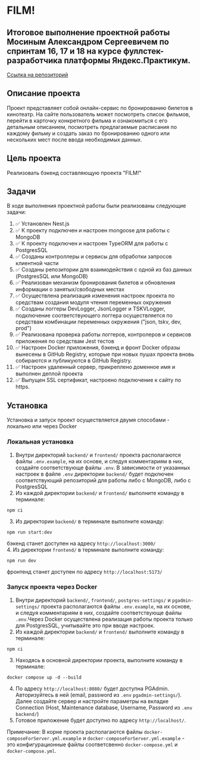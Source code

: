 # FILM!
## Итоговое выполнение проектной работы Мосиным Александром Сергеевичем по спринтам 16, 17 и 18 на курсе фуллстек-разработчика платформы Яндекс.Практикум.
[Ссылка на репозиторий](https://github.com/AlexMoS1n/film-react-nest)
## Описание проекта
Проект представляет собой онлайн-сервис по бронированию билетов в кинотеатр. На сайте пользователь может посмотреть список фильмов, перейти в карточку конкретного фильма и ознакомиться с его детальным описанием, посмотреть предлагаемые расписания по каждому фильму и создать заказ  по бронированию одного или нескольких мест после ввода необходимых данных.

## Цель проекта
Реализовать бэкенд составляющую проекта "FILM!"

## Задачи
В ходе выполнения проектной работы были реализованы следующие задачи:

1. :white_check_mark: Установлен Nest.js
2. :white_check_mark: К проекту подключен и настроен mongoose для работы с MongoDB
3. :white_check_mark: К проекту подключен и настроен TypeORM для работы с PostgresSQL
4. :white_check_mark: Созданы контроллеры и сервисы для обработки запросов клиентной части
5. :white_check_mark: Созданы репозитории для взаимодействия с одной из баз данных (PostgresSQL или MongoDB)
6. :white_check_mark: Реализован механизм бронирования билетов и обновления информации о занятых/свободных местах
7. :white_check_mark: Осуществлена реализация изменения настроек проекта по средствам создания модуля чтения переменных окружения
8. :white_check_mark: Созданы логгеры DevLogger, JsonLogger и TSKVLogger, подключение соответствующего логгера осуществляется по средствам комбинации переменных окружения ("json, tskv, dev, prod")
9. :white_check_mark: Реализована проверка работы логгеров, контролеров и сервисов приложения по средствам Jest тестов
10. :white_check_mark: Настроен Docker приложения, бэкенд и фронт Docker образы вынесены в GitHub Registry, которые при новых пушах проекта вновь собираются и публикуются в GitHub Registry.
11. :white_check_mark: Настроен удаленный сервер, прикреплено доменное имя и выполнен деплой проекта
12. :white_check_mark: Выпущен SSL сертификат, настроено подключение к сайту по https.

## Установка
Установка и запуск проект осуществляется двумя способами - локально или через Docker

### Локальная установка 
1. Внутри директорий `backend/` и `frontend/` проекта располагаются файлы `.env.example`, на их основе, и следуя комментариям в них, создайте соответствующе файлы `.env`. В зависимости от указанных настроек в файле `.env` директории `backend/` будет подключен соответствующий репозиторий для работы либо с MongoDB, либо с PostgresSQL  
2. Из каждой директории `backend/` и `frontend/` выполните команду в терминале:  
```
npm ci  
```
3. Из директории `backend/` в терминале выполните команду:  
```
npm run start:dev  
```
бэкенд станет доступен на адресу `http://localhost:3000/`  
4. Из директории `frontend/` в терминале выполните команду:  
```
npm run dev  
```
фронтенд станет доступен по адресу `http://localhost:5173/`  

### Запуск проекта через Docker
1. Внутри директорий `backend/`, `frontend/`, `postgres-settings/` и `pgadmin-settings/` проекта располагаются файлы `.env.example`, на их основе, и следуя комментариям в них, создайте соответствующе файлы `.env`.Через Docker осуществлена реализация работы проекта только для PostgresSQL, учитывайте это при вводе настроек.  
2. Из каждой директории `backend/` и `frontend/` выполните команду в терминале:  
```
npm ci  
```
3. Находясь в основной директории проекта, выполните команду в терминале:  
```
docker compose up -d --build  
```
4. По адресу `http://localhost:8080/` будет доступна PGAdmin. Авторизуйтесь в ней (email, password из `.env` `pgadmin-settings/`). Далее создайте сервер и настройте параметры на вкладке Connection (Host, Maintenance database, Username, Password из `.env` `backend/`)  
5. Готовое приложение будет доступно по адресу `http://localhost/`.

Примечание: В корне проекта располагаются файлы `docker-composeForServer.yml.example` и `docker-composeForServer.yml.example` - это конфигурационные файлы соответсвенно `docker-compose.yml` и `docker-compose.yml`.